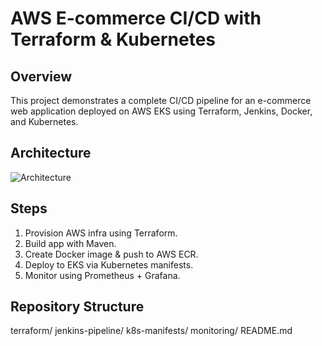 # AWS E-commerce CI/CD with Terraform & Kubernetes

## Overview
This project demonstrates a complete CI/CD pipeline for an e-commerce web application deployed on AWS EKS using Terraform, Jenkins, Docker, and Kubernetes.

## Architecture
![Architecture](images/architecture.png)

## Steps
1. Provision AWS infra using Terraform.
2. Build app with Maven.
3. Create Docker image & push to AWS ECR.
4. Deploy to EKS via Kubernetes manifests.
5. Monitor using Prometheus + Grafana.

## Repository Structure
terraform/
jenkins-pipeline/
k8s-manifests/
monitoring/
README.md
